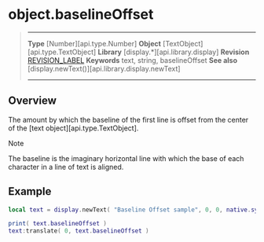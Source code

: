 # object.baselineOffset

> --------------------- ------------------------------------------------------------------------------------------
> __Type__              [Number][api.type.Number]
> __Object__            [TextObject][api.type.TextObject]
> __Library__           [display.*][api.library.display]
> __Revision__          [REVISION_LABEL](REVISION_URL)
> __Keywords__          text, string, baselineOffset
> __See also__          [display.newText()][api.library.display.newText]
> --------------------- ------------------------------------------------------------------------------------------


## Overview

The amount by which the baseline of the first line is offset from the center of the [text object][api.type.TextObject].

<div class="guide-notebox">
<div class="notebox-title">Note</div>

The baseline is the imaginary horizontal line with which the base of each character in a line of text is aligned.

</div>


## Example

``````lua
local text = display.newText( "Baseline Offset sample", 0, 0, native.systemFont, 24 )

print( text.baselineOffset )
text:translate( 0, text.baselineOffset )
``````
